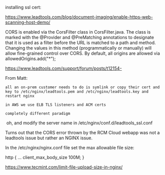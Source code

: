installing ssl cert:

https://www.leadtools.com/blog/document-imaging/enable-https-web-scanning-host-demo/

CORS is enabled via the CorsFilter class in CorsFilter.java. The class is marked with the @Provider and
@PreMatching annotations to designate that it is used as a filter before the URL is matched to a path and method.
Changing the values in this method (programmatically or manually) will allow fine-grained control over CORS. By default,
all origins are allowed via allowedOrigins.add("*");

https://www.leadtools.com/support/forum/posts/t12154-

From Matt:


    all an on-prem customer needs to do is symlink or copy their cert and key to /etc/nginx/leadtools.pem and /etc/nginx/leadtools.key and restart nginx

    in AWS we use ELB TLS listeners and ACM certs

    completely different paradigm
​
    oh, and modify the server name in /etc/nginx/conf.d/leadtools_ssl.conf

Turns out that the CORS error thrown by the RCM Cloud webapp was not a leadtools issue but rather an NGINX issue.

In the /etc/nginx/nginx.conf file set the max allowable file size:

http {
    ...
    client_max_body_size 100M;
}

https://www.tecmint.com/limit-file-upload-size-in-nginx/
